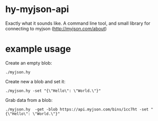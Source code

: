 # hy-myjson-api
Exactly what it sounds like.
A command line tool, and small library for connecting to myjson (http://myjson.com/about)

# example usage
Create an empty blob:
```
./myjson.hy 
```

Create new a blob and set it:
```
./myjson.hy -set "{\"Hello\": \"World.\"}"
```

Grab data from a blob:
```
./myjson.hy  -get -blob https://api.myjson.com/bins/1cc7ht -set "{\"Hello\": \"World.\"}"
```
